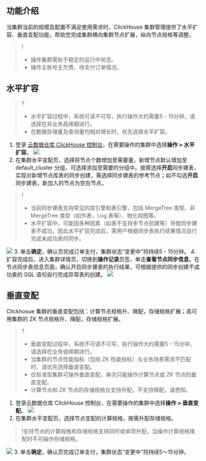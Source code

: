 ## 功能介绍
当集群当前的规模及配置不满足使用需求时，ClickHouse 集群管理提供了水平扩容、垂直变配功能，帮助您完成集群横向集群节点扩展，纵向节点规格等调整。
>!
>- 操作集群需处于稳定的运行中状态。
>- 操作主账号无欠费、待支付订单情况。

## 水平扩容
>?
>- 水平扩容过程中，系统可读不可写，执行操作大约需要5 - 15分钟，请选择在非业务高峰期进行。
>- 在数据存储量及查询量均相对增长时，优先选择水平扩容。
 
1. 登录 [云数据仓库 ClickHouse 控制台](https://console.cloud.tencent.com/cdwch)，在需要操作的集群中选择**操作 > 水平扩容**。
![](https://main.qcloudimg.com/raw/c86f601f87e5fa180066e77315dba2ef.png)
2. 在集群水平变配页，选择将节点个数增加至需要量，新增节点默认增加至 default_cluster 分组，可选择添加至需要的分组中。按需选择**开启**同步建表，实现对新增节点库表的同步创建，需选择同步建表的参考节点；如不勾选**开启**同步建表，新加入的节点为空白节点。
>!
>- 当前同步建表支持常见的库引擎和表引擎，包括 MergeTree 类型、非 MergeTree 类型（如外表，Log 表等）、物化视图等。
>- 水平扩容中，可能因多种因素（如表不支持多节点创建等）导致同步建表不成功，因此水平扩容完成后，需用户根据同步表执行结果情况自行完成未成功表的同步。
>
![](https://qcloudimg.tencent-cloud.cn/raw/c151a8b0841ef3a2cf25f7c442da1609.jpg)
3. 单击**确定**，确认页完成订单支付，集群状态“变更中”将持续5 - 15分钟。
4. 扩容完成后，进入集群详情页，切换到**操作记录**页签，单击**查看节点同步信息**。在节点同步表信息页面，确认开启同步建表的执行结果，可根据提供的同步创建不成功表的 SQL 语句自行完成异常表的创建。
 ![](https://main.qcloudimg.com/raw/1f0f3ad545f509d641836a005a942104.png)

## 垂直变配
Clickhosue 集群的垂直变配包括：计算节点规格升、降配，存储规格扩展；高可用集群的 ZK 节点规格升、降配，存储规格扩展。
>?
>- 垂直变配过程中，系统不可读不可写，执行操作大约需要5 - 15分钟，请选择在业务低峰期进行。
>- 当集群的节点性能指标（包括 ZK 性能指标）与业务场景需求不匹配时，请优先选择垂直变配。
>- 仅标准型集群可操作垂直变配，单次只能操作计算节点或 ZK 节点的垂直变配。
>- 计算节点和 ZK 节点的存储规格仅支持升配，不支持降配，请悉知。
 
1. 登录云数据仓库 ClickHouse 控制台，在需要操作的集群中选择**操作 > 垂直变配**。
![](https://main.qcloudimg.com/raw/b3fabd0e611ebac0b71bed510aceaf6a.png)  
2. 在集群水平变配页，选择节点变配的计算规格，按需升配存储规格。
>!支持节点的计算规格和存储规格支持同时或单项升配，当操作计算规格降配时不可操作存储规格。
>
![](https://qcloudimg.tencent-cloud.cn/raw/5a006f8f8289fd497ff71f532daf14e8.jpg)
3. 单击**确定**，确认页完成订单支付，集群状态“变更中”将持续5～15分钟。
 
 
